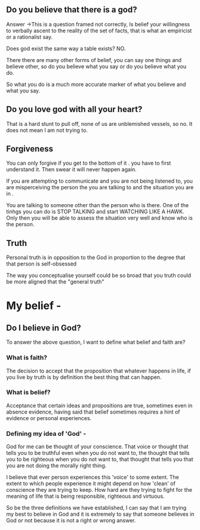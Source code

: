 
## Do you believe that there is a god?
Answer ->This is a question framed not correctly, 
Is belief your willingness to verbally ascent to the reality of the set of facts, that is what an empiricist or a rationalist say.

Does god exist the same way a table exists? NO.

There there are many other forms of belief, you can say one things and believe other, so do you believe what you say or do you believe what you do.

So what you do is a much more accurate marker of what you believe and what you say. 

## Do you love god with all your heart?

That is a hard stunt to pull off, none of us are unblemished vessels, so no. It does not mean I am not trying to.

## Forgiveness
 You can only forgive if you get to the bottom of it . you have to first understand it. Then swear it will never happen again.

If you are attempting to communicate and you are not being listened to, you are misperceiving the person the you are talking to and the situation you are in .

You are talking to someone other than the person who is there. One of the tinhgs you can do is STOP TALKING and start WATCHING LIKE A HAWK. Only then you will be able to assess the situation very well and know who is the person.


## Truth
Personal truth is in opposition to the God in proportion to the degree that that person is self-obsessed

The way you conceptualise yourself could be so broad that you truth could be more aligned that the "general truth"

# My belief -

## Do I believe in God?

To answer the above question, I want to define what belief and faith are?

### What is faith?
The decision to accept that the proposition that whatever happens in life, if you live by truth is by definition the best thing that can happen.

### What is belief?
Acceptance that certain ideas and propositions are true, sometimes even in absence evidence, having said that belief sometimes requires a hint of evidence or personal experiences.

### Defining my idea of 'God' -
God for me can be thought of your conscience. That voice or thought that tells you to be truthful even when you do not want to, the thought that tells you to be righteous when you do not want to, that thought that tells you that you are not doing the morally right thing.

I believe that ever person experiences this 'voice' to some extent. The extent to which people experience it might depend on how 'clean' of conscience they are trying to keep. How hard are they trying to fight for the meaning of life that is being responsible, righteous and virtuous.


So be the three definitions we have established, I can say that I am trying my best to believe in God and it is extremely to say that someone believes in God or not because it is not a right or wrong answer.